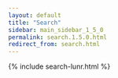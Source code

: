 ```yaml
---
layout: default
title: "Search"
sidebar: main_sidebar_1_5_0
permalink: search.1.5.0.html
redirect_from: search.html
---
```


{% include search-lunr.html %}
